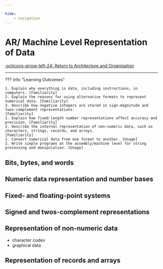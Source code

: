 ```yaml
---

hide:
    - navigation 
---
```

# AR/ Machine Level Representation of Data

[:octicons-arrow-left-24: Return to Architecture and Organisation](/Knowledge-Notebook/Architecture-Organisation/)

---

??? info "Learning Outcomes"

    1. Explain why everything is data, including instructions, in computers. [Familiarity]
    2. Explain the reasons for using alternative formats to represent numerical data. [Familiarity]
    3. Describe how negative integers are stored in sign-magnitude and twos-complement representations.
    [Familiarity]
    1. Explain how fixed-length number representations affect accuracy and precision. [Familiarity]
    2. Describe the internal representation of non-numeric data, such as characters, strings, records, and arrays.
    [Familiarity]
    1. Convert numerical data from one format to another. [Usage]
    2. Write simple programs at the assembly/machine level for string processing and manipulation. [Usage]

## Bits, bytes, and words

## Numeric data representation and number bases

## Fixed- and floating-point systems

## Signed and twos-complement representations

## Representation of non-numeric data 

- character codes
- graphical data
  
## Representation of records and arrays